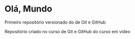 # Olá, Mundo
 Primeiro repositório versionado do  de Git e GitHub

 Repositório criado no curso de Git e GitHub do curso em vídeo
